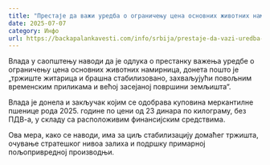 ```yaml
---
title: "Престаје да важи уредба о ограничењу цена основних животних намирница"
date: 2025-07-07
category: Инфо
url: https://backapalankavesti.com/info/srbija/prestaje-da-vazi-uredba-o-ogranicenju-cena-osnovnih-zivotnih-namirnica/
---
```


Влада у саопштењу наводи да је одлука о престанку важења уредбе о ограничењу цена основних животних намирница, донета пошто је „тржиште житарица и брашна стабилизовано, захваљујући повољним временским приликама и већој засејаној површини земљишта“.

Влада је донела и закључак којим се одобрава куповина меркантилне пшенице рода 2025. године по цени од 23 динара по килограму, без ПДВ-а, у складу са расположивим финансијским средствима.

Ова мера, како се наводи, има за циљ стабилизацију домаћег тржишта, очување стратешког нивоа залиха и подршку примарној пољопривредној производњи.
